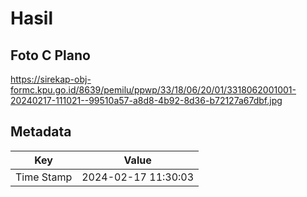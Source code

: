 # Hasil

## Foto C Plano

https://sirekap-obj-formc.kpu.go.id/8639/pemilu/ppwp/33/18/06/20/01/3318062001001-20240217-111021--99510a57-a8d8-4b92-8d36-b72127a67dbf.jpg


## Metadata

| Key        | Value               |
| ---------- | ------------------- |
| Time Stamp | 2024-02-17 11:30:03 |



